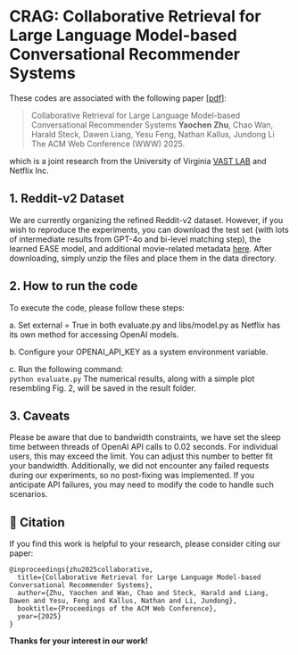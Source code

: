 # CRAG: Collaborative Retrieval for Large Language Model-based Conversational Recommender Systems

These codes are associated with the following paper [[pdf]]():

>Collaborative Retrieval for Large Language Model-based Conversational Recommender Systems
>**Yaochen Zhu**, Chao Wan, Harald Steck, Dawen Liang, Yesu Feng, Nathan Kallus, Jundong Li
>The ACM Web Conference (WWW) 2025.

which is a joint research from the University of Virginia [VAST LAB](https://jundongli.github.io/) and Netflix Inc.


## 1. Reddit-v2 Dataset

We are currently organizing the refined Reddit-v2 dataset. However, if you wish to reproduce the experiments, you can download the test set (with lots of intermediate results from GPT-4o and bi-level matching step), the learned EASE model, and additional movie-related metadata [here](). After downloading, simply unzip the files and place them in the data directory.


## 2. How to run the code

To execute the code, please follow these steps:

a. Set external = True in both evaluate.py and libs/model.py as Netflix has its own method for accessing OpenAI models.

b. Configure your OPENAI_API_KEY as a system environment variable.

c. Run the following command:  
```python evaluate.py```
The numerical results, along with a simple plot resembling Fig. 2, will be saved in the result folder.


## 3. Caveats

Please be aware that due to bandwidth constraints, we have set the sleep time between threads of OpenAI API calls to 0.02 seconds. For individual users, this may exceed the limit. You can adjust this number to better fit your bandwidth. Additionally, we did not encounter any failed requests during our experiments, so no post-fixing was implemented. If you anticipate API failures, you may need to modify the code to handle such scenarios.


## 🌟 Citation
If you find this work is helpful to your research, please consider citing our paper:
```
@inproceedings{zhu2025collaborative,
  title={Collaborative Retrieval for Large Language Model-based Conversational Recommender Systems},
  author={Zhu, Yaochen and Wan, Chao and Steck, Harald and Liang, Dawen and Yesu, Feng and Kallus, Nathan and Li, Jundong},
  booktitle={Proceedings of the ACM Web Conference},
  year={2025}
}
```
**Thanks for your interest in our work!**
